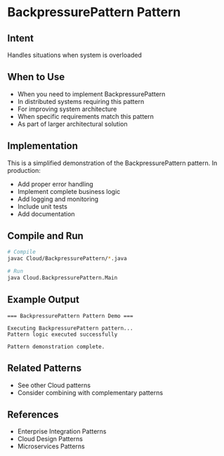 # BackpressurePattern Pattern

## Intent
Handles situations when system is overloaded

## When to Use
- When you need to implement BackpressurePattern
- In distributed systems requiring this pattern
- For improving system architecture
- When specific requirements match this pattern
- As part of larger architectural solution

## Implementation
This is a simplified demonstration of the BackpressurePattern pattern. In production:
- Add proper error handling
- Implement complete business logic
- Add logging and monitoring
- Include unit tests
- Add documentation

## Compile and Run
```bash
# Compile
javac Cloud/BackpressurePattern/*.java

# Run
java Cloud.BackpressurePattern.Main
```

## Example Output
```
=== BackpressurePattern Pattern Demo ===

Executing BackpressurePattern pattern...
Pattern logic executed successfully

Pattern demonstration complete.
```

## Related Patterns
- See other Cloud patterns
- Consider combining with complementary patterns

## References
- Enterprise Integration Patterns
- Cloud Design Patterns
- Microservices Patterns
